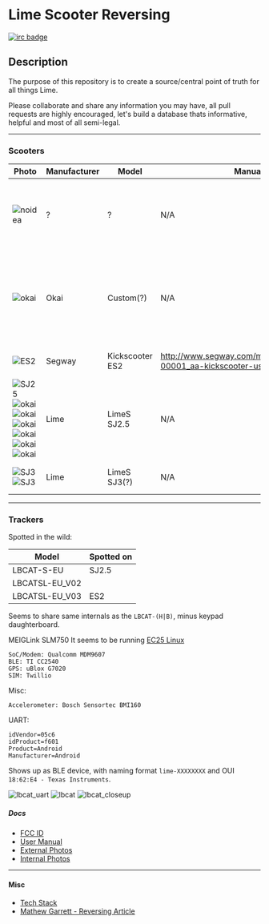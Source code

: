 
Lime Scooter Reversing 
=======================
[![irc badge](https://img.shields.io/badge/irc-freenode/%23lime-brightgreen.png)](
http://webchat.freenode.net?channels=%23lime&uio=d4)



## Description

The purpose of this repository is to create a source/central point of truth for all things Lime. 

Please collaborate and share any information you may have, all pull requests are highly encouraged, let's build a database thats informative, helpful and most of all semi-legal.

--------

### Scooters
| Photo                                         | Manufacturer  | Model           | Manual     | Notes     |  
|  --                                           | ---           | ---             | ---        | --        | 
|  ![noidea](https://i.imgur.com/ZlH30AJ.jpg)   | ?             | ?               | N/A        | Without display, flat rear fender/brake; No longer deployed(?); Gen 0 (?)
|  ![okai](https://i.imgur.com/NzvMlJd.png)     | Okai          | Custom(?)       | N/A        | "Lime recalled all the scooters made by Okai in its fleet worldwide."; Flat read fender/brake; Gen 1 (?)  
|  ![ES2](https://i.imgur.com/73wa8GJ.jpg)      | Segway        | Kickscooter ES2 | http://www.segway.com/media/2272/25612-00001_aa-kickscooter-user-manual-en.pdf            | Scooter has it's own BT; Gen 2 (?)
|  ![SJ25](https://i.imgur.com/7Mno79i.png) ![okai](https://i.imgur.com/n8F8iaf.jpg)![okai](https://i.imgur.com/PyMBqDM.jpg)![okai](https://i.imgur.com/nChRz0X.jpg)![okai](https://i.imgur.com/VdqvsBN.jpg)![okai](https://i.imgur.com/IYYR47g.jpg)![okai](https://i.imgur.com/GndnBEB.jpg)      | Lime          | LimeS SJ2.5			| N/A        | Gen 2.5; Manufactured by `Dong Guan Honglin Industrial Co. Ltd`
|  ![SJ3](https://i.imgur.com/ZOKGUAc.jpg) ![SJ3](https://i.imgur.com/8qz5Shr.jpg)     | Lime          | LimeS SJ3(?)    | N/A        | [Linux, Not deployed yet (?); Gen 3](https://www.li.me/blog/lime-s-gen-3-electric-scooter-transform-micro-mobility)

--------

### Trackers  
Spotted in the wild:

| Model         | Spotted on  |  
| ------------- | ----------- | 
| LBCAT-S-EU    | SJ2.5       |
| LBCATSL-EU_V02|             |
| LBCATSL-EU_V03| ES2         |


Seems to share same internals as the `LBCAT-(H|B)`, minus keypad daughterboard.


MEIGLink SLM750
It seems to be running [EC25 Linux](https://osmocom.org/projects/quectel-modems/wiki/EC25_Linux)
```
SoC/Modem: Qualcomm MDM9607
BLE: TI CC2540
GPS: uBlox G7020 
SIM: Twillio
```

Misc:
```
Accelerometer: Bosch Sensortec BMI160
```


UART: 
```
idVendor=05c6
idProduct=f601
Product=Android
Manufacturer=Android
```

Shows up as BLE device, with naming format `lime-XXXXXXXX` and OUI `18:62:E4 - Texas Instruments`.

![lbcat_uart](https://i.imgur.com/bKcM6Wa.png)
![lbcat](https://i.imgur.com/B6msfgl.png)
![lbcat_closeup](https://i.imgur.com/WkkuX6L.png)



##### Docs 
- [FCC ID](https://fccid.io/2APB2)
- [User Manual](https://fccid.io/2APB2LBCAT/Users-Manual/Users-Manual-3863957)
- [External Photos](https://fccid.io/2APB2LBCAT/External-Photos/External-Photos-3863955)
- [Internal Photos](https://fccid.io/2APB2LBCAT/Internal-Photos/Internal-Photos-3863956)
----------
#### Misc

- [Tech Stack](https://stackshare.io/lime/lime)
- [Mathew Garrett - Reversing Article](https://www.nzherald.co.nz/business/news/article.cfm?c_id=3&objectid=12163221) 
